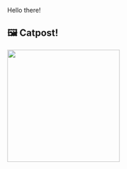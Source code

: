 Hello there!



## 🖼️ Catpost!

<sub>
    <img src="https://cdn2.thecatapi.com/images/dmh.jpg" height="256">
</sub>

